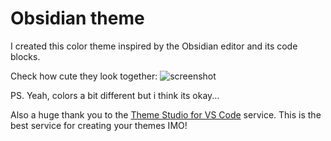 # Obsidian theme

I created this color theme inspired by the Obsidian editor and its code blocks.

Check how cute they look together:
![screenshot](https://github.com/NekkiNeks/obsidian-vscode-theme/screenshot.jpg)

PS. Yeah, colors a bit different but i think its okay...

Also a huge thank you to the [Theme Studio for VS Code](https://themes.vscode.one/) service. This is the best service for creating your themes IMO!
